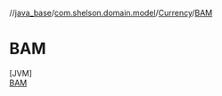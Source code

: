 //[java_base](../../../../index.md)/[com.shelson.domain.model](../../index.md)/[Currency](../index.md)/[BAM](index.md)

# BAM

[JVM]\
[BAM](index.md)
